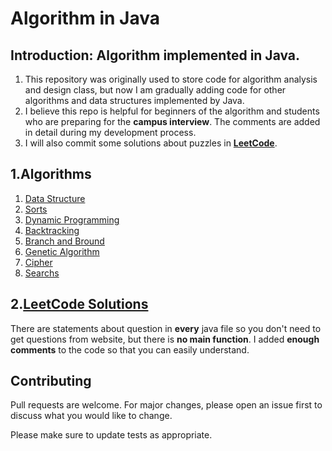 Algorithm in Java
==============================
  
**Introduction**: Algorithm implemented in Java.  
  ---------------------- 
  1. This repository was originally used to store code for algorithm analysis and design class, but now I am gradually adding code for other algorithms and data structures implemented by Java.  
  2. I believe this repo is helpful for beginners of the algorithm and students who are preparing for the **campus interview**. The comments are added in detail during my development process.  
  3. I will also commit some solutions about puzzles in **[LeetCode](https://leetcode-cn.com/)**.
  

**1.Algorithms**
-----------------------------------------  
1. [Data Structure](DataStructure/DataStructure/)
2. [Sorts](Sorts/Sorts/)
3. [Dynamic Programming](DynamicProgramming/DynamicProgramming/)
4. [Backtracking](Backtracking/Backtracking/)
5. [Branch and Bround](BranchAndBround/)
6. [Genetic Algorithm](GeneticAlgorithm/)
7. [Cipher](Cipher/Cipher/)
8. [Searchs](Searches/Searches) 
   
**2.[LeetCode Solutions](LeetCode/LeetCode)**
--------------------------------------------
There are statements about question in **every** java file so you don't need to get questions from website, but there is **no main function**. I added **enough comments** to the code so that you can easily understand.

## Contributing
Pull requests are welcome. For major changes, please open an issue first to discuss what you would like to change.

Please make sure to update tests as appropriate.
